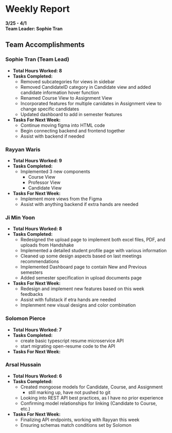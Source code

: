 # Weekly Report  
**3/25 - 4/1**  
**Team Leader: Sophie Tran**

## Team Accomplishments  
### Sophie Tran (Team Lead)
- **Total Hours Worked: 8**
- **Tasks Completed:**
   - Removed subcategories for views in sidebar
   - Removed CandidateID category in Candidate view and added candidate information hover function
   - Renamed Course View to Assignment View
   - Incorporated features for multiple canidates in Assignment view to change specific candidates
   - Updated dashboard to add in semester features
- **Tasks For Next Week:**
   -    Continue moving figma into HTML code
   -    Begin connecting backend and frontend together
   -    Assist with backend if needed

### Rayyan Waris
- **Total Hours Worked: 9**
- **Tasks Completed:**
   - Implemented 3 new components
     - Course View
     - Professor View
     - Candidate View
- **Tasks For Next Week:**
   - Implement more views from the Figma
   - Assist with anything backend if extra hands are needed

### Ji Min Yoon
- **Total Hours Worked: 8**
- **Tasks Completed:**
   - Redesigned the upload page to implement both excel files, PDF, and uploads from Handshake
   - Implemented a detailed student profile page with various information
   - Cleaned up some design aspects based on last meetings recommendations
   - Implemented Dashboard page to contain New and Previous semesters
   - Added semester specification in upload documents page
- **Tasks For Next Week:**
   - Redesign and implement new features based on this week feedbacks
   - Assist with fullstack if etra hands are needed
   - Implenment new visual designs and color combination    

### Solomon Pierce
- **Total Hours Worked: 7**
- **Tasks Completed:**
  - create basic typescript resume microservice API
  - start migrating open-resume code to the API
- **Tasks For Next Week:**

### Arsal Hussain
- **Total Hours Worked: 6**
- **Tasks Completed:**
   - Created mongoose models for Candidate, Course, and Assignment
      - still marking up, have not pushed to git
   - Looking into REST API best practices, as I have no prior experience
   - Confirming model relationships for linking (Candidate to Course, etc.)
- **Tasks For Next Week:**
   - Finalizing API endpoints, working with Rayyan this week
   - Ensuring schemas match conditions set by Solomon
